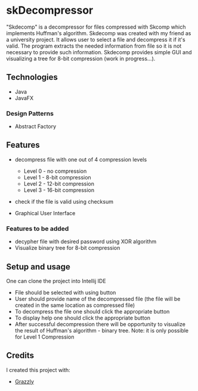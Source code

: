 # skDecompressor
"Skdecomp" is a decompressor for files compressed with Skcomp which implements Huffman's algorithm. Skdecomp was created with my friend as a university project. It allows user to select a file and decompress it if it's valid. The program extracts the needed information from file so it is not necessary to provide such information. Skdecomp provides simple GUI and visualizing a tree for 8-bit compression (work in progress...).

## Technologies
* Java
* JavaFX
### Design Patterns
* Abstract Factory

## Features
* decompress file with one out of 4 compression levels
  * Level 0 - no compression
  * Level 1 - 8-bit compression
  * Level 2 - 12-bit compression
  * Level 3 - 16-bit compression

* check if the file is valid using checksum
* Graphical User Interface
### Features to be added
* decypher file with desired password using XOR algorithm
* Visualize binary tree for 8-bit compression

## Setup and usage
One can clone the project into Intellij IDE  
  
  * File should be selected with using button  
  * User should provide name of the decompressed file (the file will be created in the same location as compressed file)  
  * To decompress the file one should click the appropriate button  
  * To display help one should click the appropriate button  
  * After successful decompression there will be opportunity to visualize the result of Huffman's algorithm - binary tree. Note: it is only possible for Level 1 Compression  
## Credits
I created this project with:
* [Grazzly](https://github.com/Grazzly)
